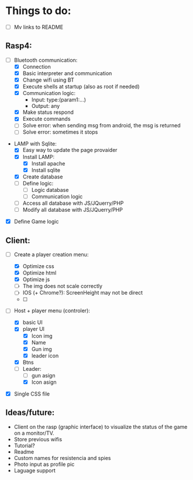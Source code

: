 # Things to do:

- [ ] Mv links to README
## Rasp4:
- [ ] Bluetooth communication:
    - [x] Connection
    - [x] Basic interpreter and communication
    - [x] Change wifi using BT
    - [x] Execute shells at startup (also as root if needed)
    - [x] Communication logic:
        - Input: type:(param1:...)
        - Output: any
    - [x] Make status respond
    - [x] Execute commands
    - [ ] Solve error: when sending msg from android, the msg is returned
    - [ ] Solve error: sometimes it stops
- LAMP with Sqlite:
    - [x] Easy way to update the page provaider
    - [x] Install LAMP:
        - [x] Install apache
        - [x] Install sqlite
    - [x] Create database
    - [ ] Define logic:
        - [ ] Logic database
        - [ ] Communication logic
    - [ ] Access all database with JS/JQuerry/PHP
    - [ ] Modify all database with JS/JQuerry/PHP

- [x] Define Game logic

## Client:
- [ ] Create a player creation menu:
    - [x] Optimize css
    - [x] Optimize html
    - [x] Optimize js
    - [ ] The img does not scale correctly
    - [ ] IOS (+ Chrome?): ScreenHeight may not be direct
    - [ ] 

- [ ] Host + player menu (controler):
    - [x] basic UI
    - [x] player UI
        - [x] Icon img
        - [x] Name
        - [x] Gun img
        - [x] leader icon
    - [x] Btns
    - [ ] Leader:
        - [ ] gun asign
        - [x] Icon asign
- [x] Single CSS file











## Ideas/future:
- Client on the rasp (graphic interface) to visualize the status of the game on a monitor/TV.
- Store previous wifis
- Tutorial?
- Readme
- Custom names for resistencia and spies 
- Photo input as profile pic
- Laguage support